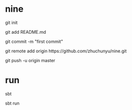 # nine
<p>git init</p>
<p>git add README.md</p>
<p>git commit -m "first commit"</p>
<p>git remote add origin https://github.com/zhuchunyu/nine.git</p>
<p>git push -u origin master</p>


# run
<p>sbt</p>
<p>sbt run</p>